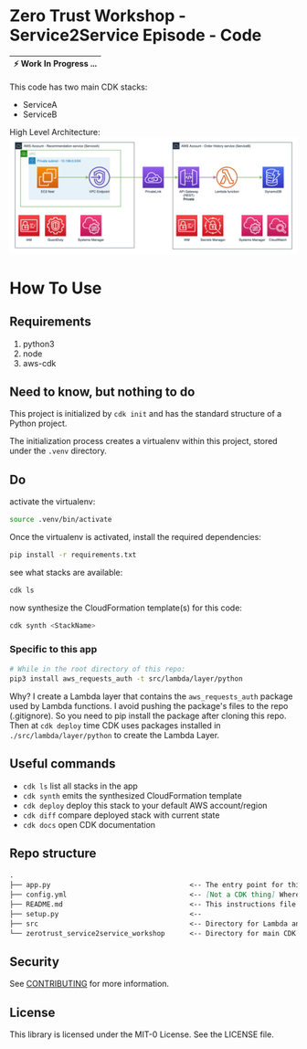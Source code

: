 # Zero Trust Workshop - Service2Service Episode - Code


| :zap:       Work In Progress ...   |
|------------------------------------|

<!-- TODO: describe what this creates  -->
This code has two main CDK stacks:
- ServiceA
- ServiceB

<!-- TODO update diagrams -->
High Level Architecture:  
<img src="arch.png" width="600">


# How To Use 

## Requirements
1. python3
2. node
3. aws-cdk


## Need to know, but nothing to do
This project is initialized by `cdk init` and has the standard structure of a Python project.

The initialization process creates a virtualenv within this project, stored under the `.venv`
directory.

## Do
activate the virtualenv:

```bash
source .venv/bin/activate
```

Once the virtualenv is activated, install the required dependencies:

```bash
pip install -r requirements.txt
```

see what stacks are available:

```bash
cdk ls
```

now synthesize the CloudFormation template(s) for this code:

```bash
cdk synth <StackName>
```

### Specific to this app
```bash
# While in the root directory of this repo:
pip3 install aws_requests_auth -t src/lambda/layer/python
```
Why? I create a Lambda layer that contains the `aws_requests_auth` package used by Lambda functions. I avoid pushing the package's files to the repo (.gitignore). So you need to pip install the package after cloning this repo. Then at `cdk deploy` time CDK uses packages installed in `./src/lambda/layer/python` to create the Lambda Layer.

<!-- TODO instruction for lambda from asset vs. bucket -->

## Useful commands

 * `cdk ls`          list all stacks in the app
 * `cdk synth`       emits the synthesized CloudFormation template
 * `cdk deploy`      deploy this stack to your default AWS account/region
 * `cdk diff`        compare deployed stack with current state
 * `cdk docs`        open CDK documentation


 ## Repo structure
<!-- TODO: complete -->
```markdown
.
├── app.py                                  <-- The entry point for this application.
├── config.yml                              <-- [Not a CDK thing] Where the static variables used in this app are defined.
├── README.md                               <-- This instructions file
├── setup.py                                <-- 
├── src                                     <-- Directory for Lambda and EC2 source codes
└── zerotrust_service2service_workshop      <-- Directory for main CDK stacks

```

## Security

See [CONTRIBUTING](CONTRIBUTING.md#security-issue-notifications) for more information.

## License

This library is licensed under the MIT-0 License. See the LICENSE file.
